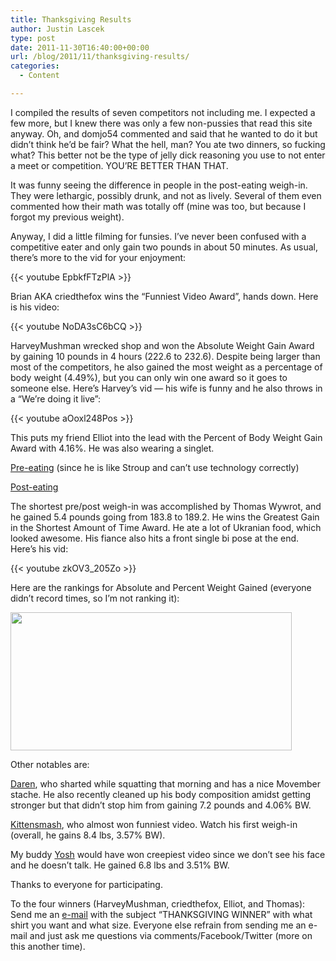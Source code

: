 ```yaml
---
title: Thanksgiving Results
author: Justin Lascek
type: post
date: 2011-11-30T16:40:00+00:00
url: /blog/2011/11/thanksgiving-results/
categories:
  - Content

---
```

I compiled the results of seven competitors not including me. I expected a few more, but I knew there was only a few non-pussies that read this site anyway. Oh, and domjo54 commented and said that he wanted to do it but didn&#8217;t think he&#8217;d be fair? What the hell, man? You ate two dinners, so fucking what? This better not be the type of jelly dick reasoning you use to not enter a meet or competition. YOU&#8217;RE BETTER THAN THAT.
  

  
It was funny seeing the difference in people in the post-eating weigh-in. They were lethargic, possibly drunk, and not as lively. Several of them even commented how their math was totally off (mine was too, but because I forgot my previous weight).
  

  
Anyway, I did a little filming for funsies. I&#8217;ve never been confused with a competitive eater and only gain two pounds in about 50 minutes. As usual, there&#8217;s more to the vid for your enjoyment:
  
{{< youtube EpbkfFTzPlA >}}
  

  
**<!--more-->**


  
Brian AKA criedthefox wins the &#8220;Funniest Video Award&#8221;, hands down. Here is his video:
  
{{< youtube NoDA3sC6bCQ >}}
  

  
HarveyMushman wrecked shop and won the Absolute Weight Gain Award by gaining 10 pounds in 4 hours (222.6 to 232.6). Despite being larger than most of the competitors, he also gained the most weight as a percentage of body weight (4.49%), but you can only win one award so it goes to someone else. Here&#8217;s Harvey&#8217;s vid &#8212; his wife is funny and he also throws in a &#8220;We&#8217;re doing it live&#8221;:
  
{{< youtube aOoxl248Pos >}}
  

  
This puts my friend Elliot into the lead with the Percent of Body Weight Gain Award with 4.16%. He was also wearing a singlet.
  
<a href="http://www.youtube.com/watch?v=YBgIMCyWNUA" target="_blank">Pre-eating</a> (since he is like Stroup and can&#8217;t use technology correctly)
  
<a href="http://www.youtube.com/watch?v=6RsdfpbqfOo" target="_blank">Post-eating</a>
  

  
The shortest pre/post weigh-in was accomplished by Thomas Wywrot, and he gained 5.4 pounds going from 183.8 to 189.2. He wins the Greatest Gain in the Shortest Amount of Time Award. He ate a lot of Ukranian food, which looked awesome. His fiance also hits a front single bi pose at the end. Here&#8217;s his vid:
  
{{< youtube zkOV3_205Zo >}}
  

  
Here are the rankings for Absolute and Percent Weight Gained (everyone didn&#8217;t record times, so I&#8217;m not ranking it):

[<img data-attachment-id="5837" data-permalink="/blog/2011/11/thanksgiving-results/results/" data-orig-file="/2011/11/results.png" data-orig-size="450,221" data-comments-opened="1" data-image-meta="{&quot;aperture&quot;:&quot;0&quot;,&quot;credit&quot;:&quot;&quot;,&quot;camera&quot;:&quot;&quot;,&quot;caption&quot;:&quot;&quot;,&quot;created_timestamp&quot;:&quot;0&quot;,&quot;copyright&quot;:&quot;&quot;,&quot;focal_length&quot;:&quot;0&quot;,&quot;iso&quot;:&quot;0&quot;,&quot;shutter_speed&quot;:&quot;0&quot;,&quot;title&quot;:&quot;&quot;}" data-image-title="results" data-image-description="" data-medium-file="/2011/11/results.png" data-large-file="/2011/11/results.png" src="/2011/11/results.png" alt="" title="results" width="450" height="221" class="aligncenter size-full wp-image-5837" />][1]

Other notables are:
  
<a href="http://www.youtube.com/watch?v=OPzSLBdz-Sw" target="_blank">Daren</a>, who sharted while squatting that morning and has a nice Movember stache. He also recently cleaned up his body composition amidst getting stronger but that didn&#8217;t stop him from gaining 7.2 pounds and 4.06% BW.
  

  
<a href="http://www.youtube.com/watch?v=viKO220mXcU" target="_blank">Kittensmash</a>, who almost won funniest video. Watch his first weigh-in (overall, he gains 8.4 lbs, 3.57% BW).
  

  
My buddy <a href="http://www.youtube.com/watch?v=PhBYuPUIjkg&#038;feature=youtu.be" target="_blank">Yosh</a> would have won creepiest video since we don&#8217;t see his face and he doesn&#8217;t talk. He gained 6.8 lbs and 3.51% BW.
  

  
Thanks to everyone for participating.
  
To the four winners (HarveyMushman, criedthefox, Elliot, and Thomas): Send me an <a href="mailto:Justin@70sbig.com" target="_blank">e-mail</a> with the subject &#8220;THANKSGIVING WINNER&#8221; with what shirt you want and what size. Everyone else refrain from sending me an e-mail and just ask me questions via comments/Facebook/Twitter (more on this another time).

 [1]: /2011/11/results.png
